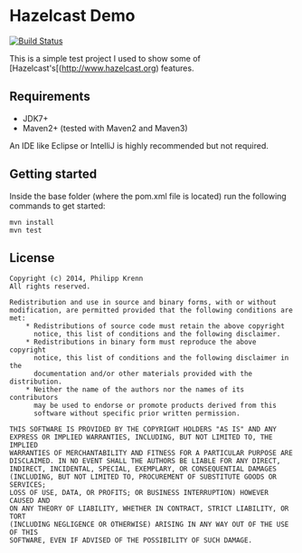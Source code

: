 # Hazelcast Demo

[![Build Status](https://travis-ci.org/xeraa/hazelcast-demo.png?branch=master)](https://travis-ci.org/xeraa/hazelcast-demo)

This is a simple test project I used to show some of [Hazelcast's[(http://www.hazelcast.org) features.


## Requirements
*   JDK7+
*   Maven2+ (tested with Maven2 and Maven3)

An IDE like Eclipse or IntelliJ is highly recommended but not required.


## Getting started
Inside the base folder (where the pom.xml file is located) run the following commands to get started:

    mvn install
    mvn test


## License
    Copyright (c) 2014, Philipp Krenn
    All rights reserved.

    Redistribution and use in source and binary forms, with or without
    modification, are permitted provided that the following conditions are met:
        * Redistributions of source code must retain the above copyright
          notice, this list of conditions and the following disclaimer.
        * Redistributions in binary form must reproduce the above copyright
          notice, this list of conditions and the following disclaimer in the
          documentation and/or other materials provided with the distribution.
        * Neither the name of the authors nor the names of its contributors
          may be used to endorse or promote products derived from this
          software without specific prior written permission.

    THIS SOFTWARE IS PROVIDED BY THE COPYRIGHT HOLDERS "AS IS" AND ANY
    EXPRESS OR IMPLIED WARRANTIES, INCLUDING, BUT NOT LIMITED TO, THE IMPLIED
    WARRANTIES OF MERCHANTABILITY AND FITNESS FOR A PARTICULAR PURPOSE ARE
    DISCLAIMED. IN NO EVENT SHALL THE AUTHORS BE LIABLE FOR ANY DIRECT,
    INDIRECT, INCIDENTAL, SPECIAL, EXEMPLARY, OR CONSEQUENTIAL DAMAGES
    (INCLUDING, BUT NOT LIMITED TO, PROCUREMENT OF SUBSTITUTE GOODS OR SERVICES;
    LOSS OF USE, DATA, OR PROFITS; OR BUSINESS INTERRUPTION) HOWEVER CAUSED AND
    ON ANY THEORY OF LIABILITY, WHETHER IN CONTRACT, STRICT LIABILITY, OR TORT
    (INCLUDING NEGLIGENCE OR OTHERWISE) ARISING IN ANY WAY OUT OF THE USE OF THIS
    SOFTWARE, EVEN IF ADVISED OF THE POSSIBILITY OF SUCH DAMAGE.
